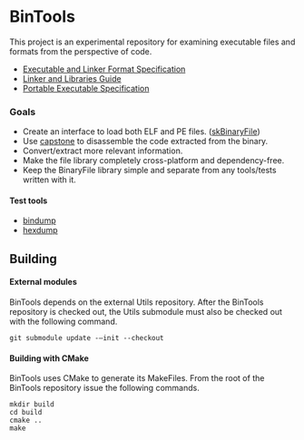 # BinTools
This project is an experimental repository for examining executable files and formats from the perspective of code. 

- [Executable and Linker Format Specification](http://man7.org/linux/man-pages/man5/elf.5.html)
- [Linker and Libraries Guide](https://docs.oracle.com/cd/E23824_01/html/819-0690/chapter6-93046.html#scrolltoc)
- [Portable Executable Specification](https://docs.microsoft.com/en-us/windows/desktop/Debug/pe-format)


### Goals
- Create an interface to load both ELF and PE files. ([skBinaryFile](https://github.com/CharlesCarley/BinTools/blob/master/Source/skBinaryFile.h))
- Use [capstone](http://www.capstone-engine.org/) to disassemble the code extracted from the binary.
- Convert/extract more relevant information.
- Make the file library completely cross-platform and dependency-free.
- Keep the BinaryFile library simple and separate from any tools/tests written with it.


#### Test tools

- [bindump](https://github.com/CharlesCarley/BinTools/blob/master/Tools/bindump)
- [hexdump](https://github.com/CharlesCarley/BinTools/blob/master/Tools/hexdump)


## Building

#### External modules 
BinTools depends on the external Utils repository. After the BinTools repository is checked out, the Utils submodule must also be checked out with the following command.
```
git submodule update -–init --checkout
```  
#### Building with CMake 

BinTools uses CMake to generate its MakeFiles. From the root of the BinTools repository issue the following commands. 
```
mkdir build
cd build
cmake ..
make
```
